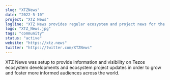 ```yaml
---
slug: "XTZNews"
date: "2022-5-10"
project: "XTZ News"
logline: "XTZ News provides regular ecosystem and project news for the Tezos community and wider audiences."
logo: "XTZ_News.jpg"
tags: "community"
status: "active"
website: "https://xtz.news"
twitter: "https://twitter.com/XTZNews"
---
```

XTZ News was setup to provide information and visibility on Tezos ecosystem developments and ecosystem project updates in order to grow and foster more informed audiences across the world.
